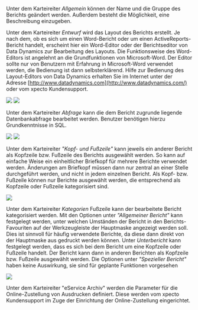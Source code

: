 Unter dem Karteireiter _Allgemein_ können der Name und die Gruppe des Berichts geändert werden. Außerdem besteht die
Möglichkeit, eine Beschreibung einzugeben.

Unter dem Karteireiter _Entwurf_ wird das Layout des Berichts erstellt. Je nach dem, ob es sich um einen Word-Bericht oder um einen
ActiveReports-Bericht handelt, erscheint hier ein Word-Editor oder der Berichtseditor von Data Dynamics zur Bearbeitung des Layouts. Die Funktionsweise des
Word-Editors ist angelehnt an die Grundfunktionen von Microsoft-Word. Der Editor sollte nur von Benutzern mit Erfahrung in Microsoft-Word verwendet werden,
die Bedienung ist dann selbsterklärend. Hilfe zur Bedienung des Layout-Editors von Data Dynamics erhalten Sie im Internet unter der Adresse	[http://www.datadynamics.com](http://www.datadynamics.com/) oder vom xpecto Kundensupport.

![](http://xpecto.github.io/docs/img/img188.png)
![](http://xpecto.github.io/docs/img/img190.png)

Unter dem Karteireiter _Abfrage_ kann die dem Bericht zugrunde liegende Datenbankabfrage bearbeitet werden. Benutzer benötigen hierzu
Grundkenntnisse in SQL.

![](http://xpecto.github.io/docs/img/img191.png)
![](http://xpecto.github.io/docs/img/img193.png)

Unter dem Karteireiter _"Kopf- und Fußzeile"_ kann jeweils ein anderer Bericht als Kopfzeile bzw. Fußzeile des Berichts
ausgewählt werden. So kann auf einfache Weise ein einheitlicher Briefkopf für mehrere Berichte verwendet werden. Änderungen am Briefkopf
müssen dann nur zentral an einer Stelle durchgeführt werden, und nicht in jedem einzelnen Bericht. Als Kopf- bzw. Fußzeile können nur
Berichte ausgewählt werden, die entsprechend als Kopfzeile oder Fußzeile kategorisiert sind.

![](http://xpecto.github.io/docs/img/img195.png)

Unter dem Karteireiter _Kategorien_ Fußzeile kann der bearbeitete Bericht kategorisiert werden. Mit den Optionen unter	_"Allgemeiner Bericht"_ kann festgelegt werden, unter welchen Umständen der Bericht in den Berichts-Favouriten auf der Werkzeugleiste der
Hauptmaske angezeigt werden soll. Dies ist sinnvoll für häufig verwendete Berichte, da diese dann direkt von der Hauptmaske aus gedruckt werden
können. Unter _Unterbericht_ kann festgelegt werden, dass es sich bei dem Bericht um eine Kopfzeile oder Fußzeile handelt. Der Bericht
kann dann in anderen Berichten als Kopfzeile bzw. Fußzeile ausgewählt werden. Die Optionen unter _"Spezieller Bericht"_ haben keine
Auswirkung, sie sind für geplante Funktionen vorgesehen

![](http://xpecto.github.io/docs/img/img197.png)

Unter dem Karteireiter "eService Archiv" werden die Parameter für die Online-Zustellung von Ausdrucken definiert. Diese werden vom xpecto
Kundensupport im Zuge der Einrichtung der Online-Zustellung eingerichtet.

